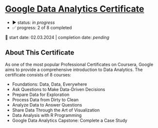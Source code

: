 # [Google Data Analytics Certificate](https://www.coursera.org/professional-certificates/google-data-analytics)

- ▶️ status: _in progress_
- ✅ progress: 2 of 8 completed

📆 start date: 02.03.2024 | completion date: _pending_


## About This Certificate
As one of the most popular Professional Certificates on Coursera, Google aims to provide a comprehensive introduction to Data Analytics. The certificate consists of 8 courses:
* Foundations: Data, Data, Everywhere
* Ask Questions to Make Data-Driven Decisions
* Prepare Data for Exploration 
* Process Data from Dirty to Clean
* Analyze Data to Answer Questions
* Share Data Through the Art of Visualization
* Data Analysis with R Programming
* Google Data Analytics Capstone: Complete a Case Study
